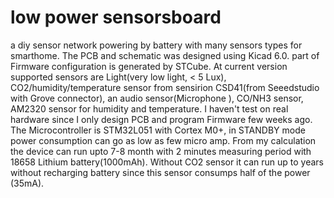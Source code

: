 # low power sensorsboard
a diy sensor network powering by battery with many sensors types for smarthome.
The PCB and schematic was designed using Kicad 6.0.
part of Firmware configuration is generated by STCube.
At current version supported sensors are Light(very low light, < 5 Lux), CO2/humidity/temperature sensor from sensirion CSD41(from Seeedstudio
with Grove connector), an audio sensor(Microphone ), CO/NH3 sensor, AM2320 sensor for humidity and temperature.
I haven't test on real hardware since I only design PCB and program Firmware few weeks ago.
The Microcontroller is STM32L051 with Cortex M0+, in STANDBY mode power consumption can go as low as few micro amp.
From my calculation the device can run upto 7-8 month with 2 minutes measuring period with 18658 Lithium battery(1000mAh). Without CO2 sensor it can run up to years without recharging battery since this sensor consumps half of the power (35mA).
